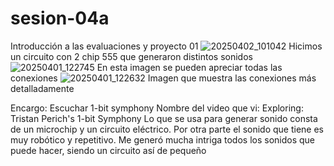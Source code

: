 # sesion-04a
Introducción a las evaluaciones y proyecto 01
![20250402_101042](https://github.com/user-attachments/assets/8ae4eef2-b34e-4d0a-af40-c8b348344fc1)
Hicimos un circuito con 2 chip 555 que generaron distintos sonidos
![20250401_122745](https://github.com/user-attachments/assets/7cb12aaa-10c8-4d84-b67f-12ab215e60b0)
En esta imagen se pueden apreciar todas las conexiones
![20250401_122632](https://github.com/user-attachments/assets/82d1676e-8660-4594-93b2-a89a0caed084)
Imagen que muestra las conexiones más detalladamente

Encargo: Escuchar 1-bit symphony
Nombre del video que vi: Exploring: Tristan Perich's 1-bit Symphony
Lo que se usa para generar sonido consta de un microchip y un circuito eléctrico. Por otra parte el sonido que tiene es muy robótico y repetitivo.
Me generó mucha intriga todos los sonidos que puede hacer, siendo un circuito así de pequeño

